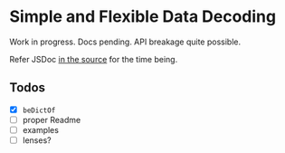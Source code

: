 # Simple and Flexible Data Decoding

Work in progress. Docs pending. API breakage quite possible.

Refer JSDoc [in the source](src/index.ts) for the time being.

## Todos

- [x] `beDictOf`
- [ ] proper Readme
- [ ] examples
- [ ] lenses?
